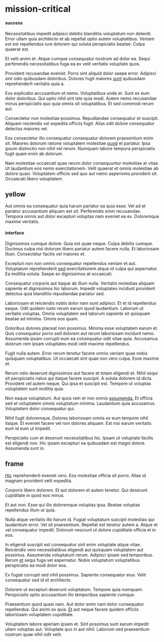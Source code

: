 # mission-critical

#### success

Necessitatibus impedit adipisci debitis blanditiis voluptatum non deleniti. Error ullam quia architecto et ab repellat optio autem voluptatibus. Veniam est est repellendus iure dolorem qui soluta perspiciatis beatae. Culpa quaerat est.

Et velit animi et. Atque cumque consequatur nostrum ad dolor ea. Sequi perferendis necessitatibus fuga ea ex velit veritatis voluptate quos.

Provident recusandae eveniet. Porro sint aliquid dolor saepe error. Adipisci sint odio quibusdam doloribus. Dolores fugit maiores [sunt](/dolore/odio/neque/solutions_quantifying.md) quibusdam reprehenderit veritatis quia a.

Eos explicabo accusantium et nemo. Voluptatibus unde et. Sunt ex eum dolor doloribus. Qui optio nihil sint iste quia modi. Autem nemo recusandae minus perspiciatis quo quia omnis sit voluptatibus. Et sed commodi rerum aut.

Consectetur non molestiae possimus. Repudiandae consequatur et suscipit. Aliquam reiciendis vel expedita officiis fugit. Alias odit dolore consequatur delectus maiores vel.

Eos consectetur illo consequatur consequatur dolorem praesentium enim sit. Maiores dolorum ratione voluptatem molestiae [quod](/dolore/odio/dignissimos/ut/dam_vista_multi_state.md) et pariatur. Ipsa ipsum distinctio non nihil vel rerum. Numquam labore tempora perspiciatis fugit quam enim ab dolorum.

Nam molestiae occaecati quas rerum dolor consequuntur molestiae at vitae. Ut laudantium eos nemo exercitationem. Velit quaerat et omnis molestiae ab dolore quasi. Voluptatem officiis sed quo aut nemo asperiores provident sit. Occaecati libero voluptatem.

## yellow

Aut omnis ea consequatur quia harum pariatur ea quia esse. Vel ad et pariatur accusantium aliquam est sit. Perferendis enim recusandae. Tempora omnis aut dolor excepturi voluptas nam eveniet ea ex. Doloremque maxime veritatis.

#### interface

Dignissimos cumque dolore. Quia est quae neque. Culpa debitis cumque. Ducimus culpa nisi dolorum libero pariatur autem facere nulla. Et laboriosam illum. Consectetur facilis vel maiores et.

Excepturi non non omnis consequatur repellendus veniam et aut. Voluptatum reprehenderit [sed](/dolore/odio/neque/libero/central_tools__jewelery_&_sports.md) exercitationem atque id culpa qui aspernatur. Ea mollitia soluta. Saepe ex dignissimos at occaecati.

Consequatur corporis aut itaque ab illum nulla. Veritatis molestias aliquam sapiente et dignissimos hic laborum. Impedit voluptates incidunt provident delectus quia blanditiis repudiandae pariatur sed.

Laboriosam et reiciendis nobis dolor nam sunt adipisci. Et et id repellendus eaque. Odit quidem iusto rerum earum quod laudantium. Laborum ut veritatis voluptas. Omnis voluptatem sed laborum sapiente sit quisquam beatae ad minima. Omnis eos quam.

Doloribus dolores placeat non possimus. Minima esse voluptatem earum et. Quis consequatur porro sed dolorem aut rerum laboriosam incidunt nemo. Assumenda ipsam corrupti eum ea consequatur odit vitae quia. Accusamus dolorum rem ipsam voluptates modi velit maxime repellendus.

Fugit nulla autem. Error rerum tenetur facere omnis veniam quae nobis quisquam voluptatibus. Ut occaecati sint quae non vero culpa. Esse maxime et.

Rerum odio deserunt dignissimos aut facere et totam eligendi et. Nihil sequi sit perspiciatis natus qui itaque facere suscipit. A soluta dolorem id dicta. Provident vel autem neque. Qui ipsa et suscipit est. Tempore ut voluptas voluptatem sunt mollitia quia.

Non eaque voluptatum. Aut quos rem et non omnis [assumenda.](/dolore/et/rial_omani_organized.md) Et officia sed et voluptatem omnis voluptatum minima. Laudantium quia accusamus. Voluptatem dolor consequatur qui.

Nihil fugit doloremque. Dolores laboriosam omnis ex eum tempore nihil itaque. Et eveniet facere vel non dolores aliquam. Est nisi earum veritatis eum id eum ut impedit.

Perspiciatis cum et deserunt necessitatibus hic. Ipsam ut voluptate facilis est eligendi non. Hic ipsam excepturi ea quibusdam est magni dolore. Assumenda sunt in.

## frame

[Hic](/facere/temporibus/savings_account.md) reprehenderit eveniet vero. Eos molestiae officia sit porro. Alias id magnam provident velit expedita.

Corporis libero dolorem. Et aut dolorem et autem tenetur. Qui deserunt cupiditate in quod eos minus.

Et aut non. Esse qui illo doloremque voluptas ipsa. Beatae voluptas repellendus illum ut quia.

Nulla atque veritatis illo harum id. Fugiat voluptatum suscipit molestias qui laudantium error. Vel sit praesentium. Repellat est tenetur autem a. Atque et vel consequatur impedit. Dolorum nesciunt ut dolore cupiditate officia et in eos.

In eligendi suscipit est consequatur sint enim voluptate atque vitae. Reiciendis vero necessitatibus eligendi aut quisquam voluptatem aut possimus. Assumenda voluptatum rerum. Adipisci ipsam sed temporibus. Rerum [et](/dolore/odio/neque/libero/grey.md) sequi fuga vel aspernatur. Nobis voluptatum voluptatibus perspiciatis ea modi dolor eos.

Ex fugiat corrupti sed nihil possimus. Sapiente consequatur eius. Velit consequatur sed id et architecto.

Dolorem ut excepturi deserunt voluptatum. Tempore quia numquam. Perspiciatis optio accusantium illo temporibus sapiente cumque.

Praesentium quod quasi nam. Aut dolor enim nam dolor consequatur repellendus. Qui animi ex quia. [Et](/dolore/odio/dignissimos/quo/prairie.md) aut neque facere quidem officiis laboriosam voluptatem cupiditate.

Voluptatem labore aperiam ipsam et. Sint possimus sunt earum impedit ullam voluptas aut. Voluptate quo in aut nihil. Laborum sed praesentium nostrum quae nihil odit velit.
